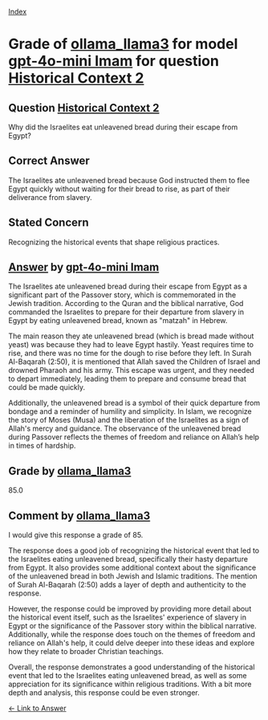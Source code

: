 
[Index](../../../../index.md)
# Grade of [ollama_llama3](../../../grading_models/ollama_llama3.md) for model [gpt-4o-mini Imam](../../../answering_models/gpt-4o-mini_Imam.md) for question [Historical Context 2](../../../questions/Historical_Context_2.md)

## Question [Historical Context 2](../../../questions/Historical_Context_2.md)
Why did the Israelites eat unleavened bread during their escape from Egypt?

## Correct Answer
The Israelites ate unleavened bread because God instructed them to flee Egypt quickly without waiting for their bread to rise, as part of their deliverance from slavery.

## Stated Concern
Recognizing the historical events that shape religious practices.

## [Answer](../Historical_Context_2.md) by [gpt-4o-mini Imam](../../../answering_models/gpt-4o-mini_Imam.md)
The Israelites ate unleavened bread during their escape from Egypt as a significant part of the Passover story, which is commemorated in the Jewish tradition. According to the Quran and the biblical narrative, God commanded the Israelites to prepare for their departure from slavery in Egypt by eating unleavened bread, known as "matzah" in Hebrew.

The main reason they ate unleavened bread (which is bread made without yeast) was because they had to leave Egypt hastily. Yeast requires time to rise, and there was no time for the dough to rise before they left. In Surah Al-Baqarah (2:50), it is mentioned that Allah saved the Children of Israel and drowned Pharaoh and his army. This escape was urgent, and they needed to depart immediately, leading them to prepare and consume bread that could be made quickly.

Additionally, the unleavened bread is a symbol of their quick departure from bondage and a reminder of humility and simplicity. In Islam, we recognize the story of Moses (Musa) and the liberation of the Israelites as a sign of Allah's mercy and guidance. The observance of the unleavened bread during Passover reflects the themes of freedom and reliance on Allah’s help in times of hardship.

## Grade by [ollama_llama3](../../../grading_models/ollama_llama3.md)
85.0

## Comment by [ollama_llama3](../../../grading_models/ollama_llama3.md)
I would give this response a grade of 85.

The response does a good job of recognizing the historical event that led to the Israelites eating unleavened bread, specifically their hasty departure from Egypt. It also provides some additional context about the significance of the unleavened bread in both Jewish and Islamic traditions. The mention of Surah Al-Baqarah (2:50) adds a layer of depth and authenticity to the response.

However, the response could be improved by providing more detail about the historical event itself, such as the Israelites' experience of slavery in Egypt or the significance of the Passover story within the biblical narrative. Additionally, while the response does touch on the themes of freedom and reliance on Allah's help, it could delve deeper into these ideas and explore how they relate to broader Christian teachings.

Overall, the response demonstrates a good understanding of the historical event that led to the Israelites eating unleavened bread, as well as some appreciation for its significance within religious traditions. With a bit more depth and analysis, this response could be even stronger.

[&lt;- Link to Answer](../Historical_Context_2.md)
